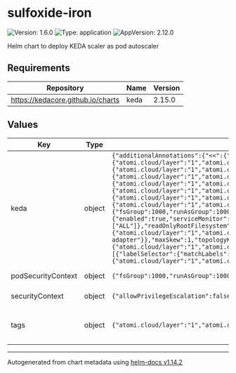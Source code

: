 # sulfoxide-iron

![Version: 1.6.0](https://img.shields.io/badge/Version-1.6.0-informational?style=flat-square) ![Type: application](https://img.shields.io/badge/Type-application-informational?style=flat-square) ![AppVersion: 2.12.0](https://img.shields.io/badge/AppVersion-2.12.0-informational?style=flat-square)

Helm chart to deploy KEDA scaler as pod autoscaler

## Requirements

| Repository | Name | Version |
|------------|------|---------|
| https://kedacore.github.io/charts | keda | 2.15.0 |

## Values

| Key | Type | Default | Description |
|-----|------|---------|-------------|
| keda | object | `{"additionalAnnotations":{"<<":{"atomi.cloud/layer":"1","atomi.cloud/platform":"sulfoxide","atomi.cloud/service":"iron"}},"additionalLabels":{"<<":{"atomi.cloud/layer":"1","atomi.cloud/platform":"sulfoxide","atomi.cloud/service":"iron"}},"podAnnotations":{"keda":{"<<":{"atomi.cloud/layer":"1","atomi.cloud/platform":"sulfoxide","atomi.cloud/service":"iron"},"atomi.cloud/module":"operator"},"metricsAdapter":{"<<":{"atomi.cloud/layer":"1","atomi.cloud/platform":"sulfoxide","atomi.cloud/service":"iron"},"atomi.cloud/module":"metrics-adapter"},"webhooks":{"<<":{"atomi.cloud/layer":"1","atomi.cloud/platform":"sulfoxide","atomi.cloud/service":"iron"},"atomi.cloud/module":"webhooks"}},"podLabels":{"keda":{"<<":{"atomi.cloud/layer":"1","atomi.cloud/platform":"sulfoxide","atomi.cloud/service":"iron"},"atomi.cloud/module":"operator"},"metricsAdapter":{"<<":{"atomi.cloud/layer":"1","atomi.cloud/platform":"sulfoxide","atomi.cloud/service":"iron"},"atomi.cloud/module":"metrics-adapter"},"webhooks":{"<<":{"atomi.cloud/layer":"1","atomi.cloud/platform":"sulfoxide","atomi.cloud/service":"iron"},"atomi.cloud/module":"webhooks"}},"podSecurityContext":{"<<":{"fsGroup":1000,"runAsGroup":1000,"runAsNonRoot":true,"runAsUser":1000}},"prometheus":{"metricServer":{"enabled":true,"serviceMonitor":{"enabled":true}},"operator":{"enabled":true,"serviceMonitor":{"enabled":true}},"webhooks":{"enabled":true,"serviceMonitor":{"enabled":true}}},"securityContext":{"<<":{"allowPrivilegeEscalation":false,"capabilities":{"drop":["ALL"]},"readOnlyRootFilesystem":true,"runAsGroup":1000,"runAsNonRoot":true,"runAsUser":1000}},"topologySpreadConstraints":{"metricsServer":[{"labelSelector":{"matchLabels":{"<<":{"atomi.cloud/layer":"1","atomi.cloud/platform":"sulfoxide","atomi.cloud/service":"iron"},"atomi.cloud/module":"metrics-adapter"}},"maxSkew":1,"topologyKey":"topology.kubernetes.io/zone","whenUnsatisfiable":"ScheduleAnyway"}],"operator":[{"labelSelector":{"matchLabels":{"<<":{"atomi.cloud/layer":"1","atomi.cloud/platform":"sulfoxide","atomi.cloud/service":"iron"},"atomi.cloud/module":"operator"}},"maxSkew":1,"topologyKey":"topology.kubernetes.io/zone","whenUnsatisfiable":"ScheduleAnyway"}],"webhooks":[{"labelSelector":{"matchLabels":{"<<":{"atomi.cloud/layer":"1","atomi.cloud/platform":"sulfoxide","atomi.cloud/service":"iron"},"atomi.cloud/module":"webhooks"}},"maxSkew":1,"topologyKey":"topology.kubernetes.io/zone","whenUnsatisfiable":"ScheduleAnyway"}]}}` | KEDA Configuration. See [Helm Config for KEDA](https://github.com/kedacore/charts/tree/main/keda). |
| podSecurityContext | object | `{"fsGroup":1000,"runAsGroup":1000,"runAsNonRoot":true,"runAsUser":1000}` | YAML Anchor for PodSecurityContext |
| securityContext | object | `{"allowPrivilegeEscalation":false,"capabilities":{"drop":["ALL"]},"readOnlyRootFilesystem":true,"runAsGroup":1000,"runAsNonRoot":true,"runAsUser":1000}` | YAML Anchor for SecurityContext |
| tags | object | `{"atomi.cloud/layer":"1","atomi.cloud/platform":"sulfoxide","atomi.cloud/service":"iron"}` | Kubernetes labels and annotations, following Service Tree |

----------------------------------------------
Autogenerated from chart metadata using [helm-docs v1.14.2](https://github.com/norwoodj/helm-docs/releases/v1.14.2)
